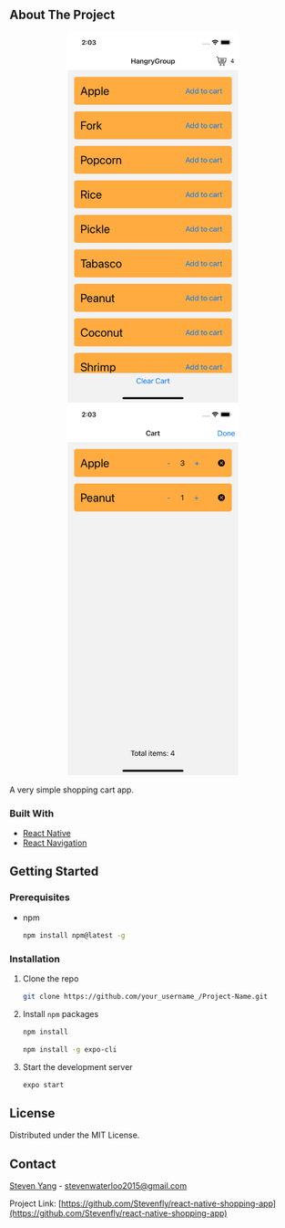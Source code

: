 
<!-- ABOUT THE PROJECT -->
## About The Project

<p align="center">
  <img src="./assets/screenshot1.png" width="300">
  <img src="./assets/screenshot2.png" width="300">
</p>

A very simple shopping cart app.

### Built With

* [React Native](https://reactnative.dev)
* [React Navigation](https://reactnavigation.org)


<!-- GETTING STARTED -->
## Getting Started

### Prerequisites

* npm
  ```sh
  npm install npm@latest -g
  ```

### Installation

1. Clone the repo
    ```sh
    git clone https://github.com/your_username_/Project-Name.git
    ```
2. Install `npm` packages
    ```sh
    npm install
    ```
    ```sh
    npm install -g expo-cli
    ```
3. Start the development server
    ```sh
    expo start
    ```

<!-- LICENSE -->
## License

Distributed under the MIT License.


<!-- CONTACT -->
## Contact

[Steven Yang](http://stevenyang.name) - stevenwaterloo2015@gmail.com

Project Link: [https://github.com/Stevenfly/react-native-shopping-app](https://github.com/Stevenfly/react-native-shopping-app)
